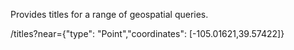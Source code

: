 Provides titles for a range of geospatial queries.

/titles?near={"type": "Point","coordinates": [-105.01621,39.57422]}
